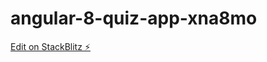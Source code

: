 # angular-8-quiz-app-xna8mo

[Edit on StackBlitz ⚡️](https://stackblitz.com/edit/angular-8-quiz-app-xna8mo)